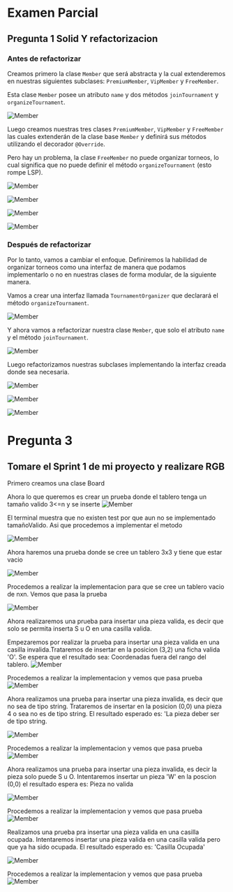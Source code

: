 # Examen Parcial

## Pregunta 1 Solid Y refactorizacion

### Antes de refactorizar

Creamos primero la clase `Member` que será abstracta y la cual extenderemos
en nuestras siguientes subclases: `PremiumMember`, `VipMember` y `FreeMember`.

Esta clase `Member` posee un atributo `name` y dos métodos `joinTournament` y
`organizeTournament`.
    
![Member](imagenes/p1/1.png)
    
Luego creamos nuestras tres clases `PremiumMember`, `VipMember` y `FreeMember`
las cuales extenderán de la clase base `Member` y definirá sus métodos utilizando
el decorador `@Override`.

Pero hay un problema, la clase `FreeMember` no puede organizar torneos, lo cual
significa que no puede definir el método `organizeTournament` (esto rompe LSP).

![Member](imagenes/p1/2.png)

![Member](imagenes/p1/3.png)

![Member](imagenes/p1/4.png)

![Member](imagenes/p1/5.png)

### Después de refactorizar

Por lo tanto, vamos a cambiar el enfoque. Definiremos la habilidad de organizar
torneos como una interfaz de manera que podamos implementarlo o no en nuestras clases
de forma modular, de la siguiente manera.

Vamos a crear una interfaz llamada `TournamentOrganizer` que declarará el método
`organizeTournament`.

![Member](imagenes/p1/6.png)

Y ahora vamos a refactorizar nuestra clase `Member`, que solo el atributo `name` y
el método `joinTournament`.

![Member](imagenes/p1/7.png)

Luego refactorizamos nuestras subclases implementando la interfaz creada donde sea necesaria.

![Member](imagenes/p1/8.png)

![Member](imagenes/p1/9.png)

![Member](imagenes/p1/10.png)





# Pregunta 3 
## Tomare el Sprint 1 de mi proyecto y realizare RGB
Primero creamos una clase Board

 Ahora lo que queremos es crear un prueba donde el tablero tenga un tamaño valido 3<=n y se inserte
![Member](imagenes/p3/1.png)

El terminal muestra que no existen test por que aun no se implementado tamañoValido. Asi que procedemos a implementar el metodo

![Member](imagenes/p3/2.png)

Ahora haremos una prueba donde se cree un tablero 3x3 y tiene que estar vacio

![Member](imagenes/p3/3.png)

Procedemos a realizar la implementacion para que se cree un tablero vacio de nxn. Vemos que pasa la prueba

![Member](imagenes/p3/4.png)

Ahora realizaremos una prueba para insertar una pieza valida, es decir que solo se permita inserta S u O en una casilla valida.

Empezaremos por realizar la prueba para insertar una pieza valida en una casilla invalida.Trataremos de insertar en la posicion (3,2) una ficha valida 'O'.
Se espera que el resultado sea: Coordenadas fuera del rango del tablero.
![Member](imagenes/p3/5.png)

Procedemos a realizar la implementacion y vemos que pasa prueba
![Member](imagenes/p3/6.png)

Ahora realizamos una prueba para insertar una pieza invalida, es decir que no sea de tipo string. Trataremos de insertar en la posicion (0,0) una pieza 4 o sea no es de tipo string. El resultado esperado es: 'La pieza deber ser de tipo string.

![Member](imagenes/p3/7.png)

Procedemos a realizar la implementacion y vemos que pasa prueba
![Member](imagenes/p3/8.png)

Ahora realizamos una prueba para insertar una pieza invalida, es decir la pieza solo puede S u O. Intentaremos insertar un pieza 'W' en la poscion (0,0) el resultado espera es: Pieza no valida

![Member](imagenes/p3/9.png)

Procedemos a realizar la implementacion y vemos que pasa prueba
![Member](imagenes/p3/10.png)

Realizamos una prueba pra insertar una pieza valida en una casilla ocupada.
Intentaremos insertar una pieza valida en una casilla valida pero que ya ha sido ocupada. El resultado esperado es: 'Casilla Ocupada'

![Member](imagenes/p3/11.png)

Procedemos a realizar la implementacion y vemos que pasa prueba
![Member](imagenes/p3/12.png)

